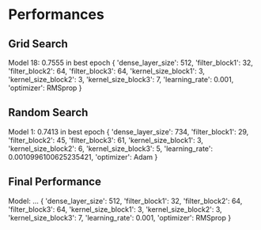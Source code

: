 # Performances

## Grid Search

Model 18: 0.7555 in best epoch
{
    'dense_layer_size': 512,
    'filter_block1': 32,
    'filter_block2': 64,
    'filter_block3': 64,
    'kernel_size_block1': 3,
    'kernel_size_block2': 3,
    'kernel_size_block3': 7,
    'learning_rate': 0.001,
    'optimizer': RMSprop
}

## Random Search

Model 1: 0.7413 in best epoch
{
    'dense_layer_size': 734,
    'filter_block1': 29,
    'filter_block2': 45,
    'filter_block3': 61,
    'kernel_size_block1': 3,
    'kernel_size_block2': 6,
    'kernel_size_block3': 5,
    'learning_rate': 0.0010996100625235421,
    'optimizer': Adam
}

## Final Performance

Model: ...
{
    'dense_layer_size': 512,
    'filter_block1': 32,
    'filter_block2': 64,
    'filter_block3': 64,
    'kernel_size_block1': 3,
    'kernel_size_block2': 3,
    'kernel_size_block3': 7,
    'learning_rate': 0.001,
    'optimizer': RMSprop
}
